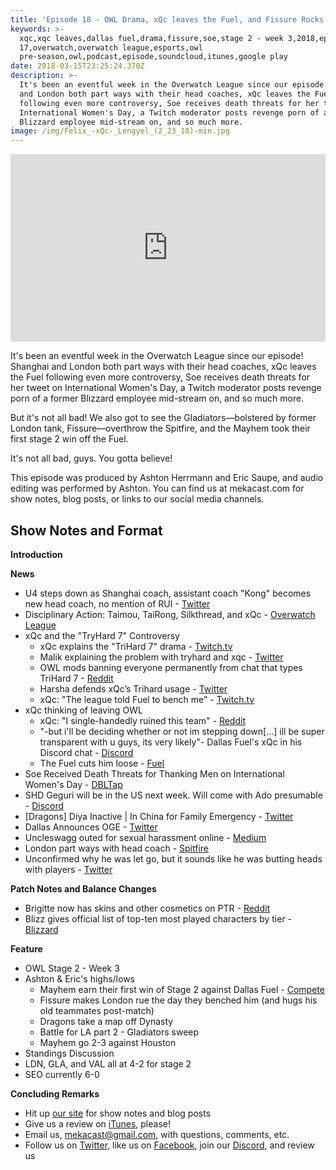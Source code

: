 ```yaml
---
title: 'Episode 18 - OWL Drama, xQc leaves the Fuel, and Fissure Rocks'
keywords: >-
  xqc,xqc leaves,dallas fuel,drama,fissure,soe,stage 2 - week 3,2018,episode
  17,overwatch,overwatch league,esports,owl
  pre-season,owl,podcast,episode,soundcloud,itunes,google play
date: 2018-03-15T23:25:24.370Z
description: >-
  It's been an eventful week in the Overwatch League since our episode! Shanghai
  and London both part ways with their head coaches, xQc leaves the Fuel
  following even more controversy, Soe receives death threats for her tweet on
  International Women's Day, a Twitch moderator posts revenge porn of a former
  Blizzard employee mid-stream on, and so much more.
image: /img/Felix_-xQc-_Lengyel_(2_23_18)-min.jpg
---
```

<iframe width="100%" height="300" scrolling="no" frameborder="no" allow="autoplay" src="https://w.soundcloud.com/player/?url=https%3A//api.soundcloud.com/tracks/414347184&color=%23ff5500&auto_play=false&hide_related=false&show_comments=true&show_user=true&show_reposts=false&show_teaser=true&visual=true"></iframe>

It's been an eventful week in the Overwatch League since our episode! Shanghai and London both part ways with their head coaches, xQc leaves the Fuel following even more controversy, Soe receives death threats for her tweet on International Women's Day, a Twitch moderator posts revenge porn of a former Blizzard employee mid-stream on, and so much more.

But it's not all bad! We also got to see the Gladiators—bolstered by former London tank, Fissure—overthrow the Spitfire, and the Mayhem took their first stage 2 win off the Fuel.

It's not all bad, guys. You gotta believe!

This episode was produced by Ashton Herrmann and Eric Saupe, and audio editing was performed by Ashton. You can find us at mekacast.com for show notes, blog posts, or links to our social media channels.

## Show Notes and Format

**Introduction**

**News**

 * U4 steps down as Shanghai coach, assistant coach "Kong" becomes new head coach, no mention of RUI - [Twitter](https://twitter.com/ShanghaiDragons/status/970977610078416896)
 * Disciplinary Action: Taimou, TaiRong, Silkthread, and xQc - [Overwatch League](https://overwatchleague.com/en-us/news/21610248/disciplinary-action-taimou-tairong-silkthread-and-xqc)
  * xQc and the "TryHard 7" Controversy
     * xQc explains the "TriHard 7" drama - [Twitch.tv](https://www.twitch.tv/videos/236298673?t=00h37m42s)
     * Malik explaining the problem with tryhard and xqc - [Twitter](https://overwatchleague.com/en-us/news/21610248/disciplinary-action-taimou-tairong-silkthread-and-xqc)
     * OWL mods banning everyone permanently from chat that types TriHard 7 - [Reddit](https://www.reddit.com/r/Competitiveoverwatch/comments/83bdss/owl_mods_banning_everyone_permanently_from_chat/)
     * Harsha defends xQc’s Trihard usage - [Twitter](https://twitter.com/ggharsha/status/972216866201481217)
     * xQc: "The league told Fuel to bench me" - [Twitch.tv](https://clips.twitch.tv/CrepuscularEntertainingWasabiPJSalt)
 * xQc thinking of leaving OWL
   * xQc: "I single-handedly ruined this team" - [Reddit](https://www.reddit.com/r/Competitiveoverwatch/comments/82vurv/xqc_i_singlehandedly_ruined_this_team/)
   * "-but i'll be deciding whether or not im stepping down[...] ill be super transparent with u guys, its very likely"- Dallas Fuel's xQc in his Discord chat - [Discord](https://cdn.discordapp.com/attachments/377588712197980170/421225309971677184/Screenshot_20180308-033750.jpg)
   *  The Fuel cuts him loose - [Fuel](https://fuel.overwatchleague.com/en-us/news/dallas-fuel-announce-release-felix-xqc-lengyel)
 * Soe Received Death Threats for Thanking Men on International Women's Day - [DBLTap](http://www.dbltap.com/posts/5998433-overwatch-league-host-soe-received-death-threats-for-thanking-men-on-international-women-s-day?a_aid=41302)
 * SHD Geguri will be in the US next week. Will come with Ado presumable - [Discord](https://media.discordapp.net/attachments/411236419160244226/421026281040248851/unknown.png)
 * [Dragons] Diya Inactive | In China for Family Emergency - [Twitter](https://twitter.com/ShanghaiDragons/status/971174956640841728)
 * Dallas Announces OGE - [Twitter](https://twitter.com/DallasFuel/status/971886717505560577)
 * Uncleswagg outed for sexual harassment online - [Medium](https://medium.com/@cherp/half-a-million-people-have-seen-me-naked-e70e8b89269c)
 *  London part ways with head coach - [Spitfire](https://spitfire.overwatchleague.com/en-us/news/london-spitfire-parts-ways-bishop)
   *  Unconfirmed why he was let go, but it sounds like he was butting heads with players - [Twitter](https://twitter.com/Slasher/status/971503482485248000)

**Patch Notes and Balance Changes**

 *  Brigitte now has skins and other cosmetics on PTR - [Reddit](https://www.reddit.com/r/Overwatch/comments/82not2/brigitte_highlight_intros_with_a_twist/)
 *  Blizz gives official list of top-ten most played characters by tier - [Blizzard](https://us.forums.blizzard.com/en/overwatch/t/trickle-down-meta-isnt-real/21021/5?u=popcron-1269)

**Feature**

 *  OWL Stage 2 - Week 3
  *  Ashton & Eric's highs/lows
     *  Mayhem earn their first win of Stage 2 against Dallas Fuel - [Compete](https://compete.kotaku.com/florida-mayhem-scores-first-win-of-the-overwatch-league-1823682587)
     *  Fissure makes London rue the day they benched him (and hugs his old teammates post-match)
     *  Dragons take a map off Dynasty
     *  Battle for LA part 2 - Gladiators sweep
     *  Mayhem go 2-3 against Houston
 *  Standings Discussion
   *  LDN, GLA, and VAL all at 4-2 for stage 2
   *  SEO currently 6-0
   
**Concluding Remarks**

 *  Hit up [our site](https://www.mekacast.com) for show notes and blog posts
 *  Give us a review on [iTunes](https://itunes.apple.com/us/podcast/mekacast-overwatch-esports-podcast/id1304572195?mt=2), please!
 *  Email us, <mekacast@gmail.com>, with questions, comments, etc.
 *  Follow us on [Twitter](https://twitter.com/MEKAcast), like us on [Facebook](https://www.facebook.com/mekacast/), join our [Discord](https://discord.gg/VFG9Cug), and review us
